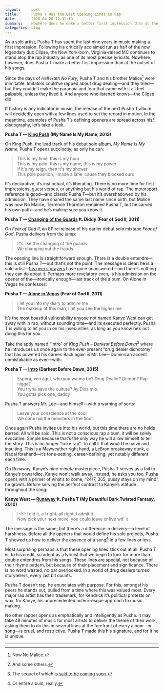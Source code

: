 ```yaml
---
layout:     post
title:      Pusha T Has the Best Opening Lines in Rap
date:       2018-04-20 12:31:19
summary:    Nowhere does he make a better first impression than at the outset of his songs.
categories: blog
---
```


As a solo artist, Pusha T has spent the last nine years in music making a first impression. Following his critically acclaimed run as half of the now legendary duo Clipse, the New York-born, Virginia-raised MC continues to stand atop the rap industry as one of its most precise lyricists. Nowhere, however, does Pusha T make a better first impression than at the outset of his songs. 

Since the days of _Hell Hath No Fury_, Pusha T and his brother Malice[^1] were inimitable. Imitators could’ve rapped about drug dealing&mdash;and they tried&mdash;but they couldn’t make the paranoia and fear that came with it all feel palpable, unless they lived it. And anyone who listened knows&mdash;the Clipse did. 

If history is any indicator in music, the release of the next Pusha T album will decidedly open with a few lines used to set the record in motion. In the meantime, examples of Pusha T’s defining openers are spread across his[^2] discography, let’s take a look. 

**Pusha T — [King Push](https://www.youtube.com/watch?v=YAFVu_A4OwQ) (My Name Is My Name, 2013)**

On King Push, the lead track of his debut solo album, _My Name Is My Name_, Pusha T opens succinctly, as only he can:

>   This is my time, this is my hour <br>
    This is my pain, this is my name, this is my power <br>
    If it's my reign, then it's my shower <br>
    This pole position, I made a lane 'cause they blocked ours

It’s declarative, it’s instinctual, it’s liberating. There is no more time for first impressions, guest verses, or anything but his world of rap. The motorsport reference is good&mdash;and classic Pusha T—but it’s overshadowed by his admission. They have shared the same last name since birth, but Malice was now No Malice, Terrence Thornton remained Pusha T, but he carved his own path&mdash;and he’s making sure you know it. 

**Pusha T — [Changing of the Guards](https://www.youtube.com/watch?v=dhsyc12msSM) ft. Diddy (Fear of God II, 2011)**

On _Fear of God II_, an EP re-release of his earlier debut solo mixtape _Fear of God_, Pusha delivers from the jump:

>   It's like the changing of the guards <br>
    We changing out the frauds

The opening line is straightforward enough. There is a double entendre—this is still Pusha T—but that's not the point. The message is clear: he is a solo artist&mdash;[his peer’s prayers](https://genius.com/176344) have gone unanswered&mdash;and there’s nothing they can do about it. Perhaps more revelatory even, is his admission on the opener of the—ironically enough—last track of the album. On Alone In Vegas he confesses: 

**Pusha T — [Alone in Vegas](https://www.youtube.com/watch?v=o011Uuqe_Q4) (Fear of God II, 2011)**

>   I let you into my diary to admire me <br>
    The makeup of this man, I let you see the higher me

It’s the most boastful vulnerability anyone not named Kanye West can get away with in rap, without sounding trite&mdash;and its executed perfectly. Pusha T is willing to let you in on his insecurities, as long as you know he’s not doing this for you. 

Take the aptly named “Intro” of _King Push – Darkest Before Dawn_[^3] where he introduces us once again to the ever-present “drug dealer dichotomy” that has powered his career. Back again is Mr. Lee—Dominican accent unmistakable as ever—with:

**Pusha T — [Intro](https://www.youtube.com/watch?v=JCuTxAZZv3A) (Darkest Before Dawn, 2015)**

>   Espera, ven aquí, who you wanna be? Drug Dealer? Demon? Rap nigga? <br>
    You tryna save the culture? Ay Dios mío. <br>
    You gotta pick one, daddy <br>

Pusha T answers Mr. Lee—and himself—with a warning of sorts:

>   Leave your conscience at the door <br>
    We done hid the monsters in the floor <br>

Once again Pusha invites us into his world, but this time there are no holds barred. All will be said. This is not a conscious rap album, it will be solely evocative. Simple because that’s the only way he will allow himself to tell the story. This is no longer “coke rap”. To call it that would be naive and insulting. This is a Mayweather right hand, a LeBron breakaway dunk, a Nadal forehand—it’s tone-setting, career-defining, yet notably different each time. 

On Runaway, Kanye’s _nine-minute_ masterpiece, Pusha T serves as a foil to Kanye’s cowardice. Kanye won’t walk away, instead, he asks you too. Pusha opens with a primer of what’s to come, “24/7, 365, pussy stays on my mind” he growls. Before serving the perfect contrast to Kanye’s attitude throughout the song:

**Kanye West — [Runaway](https://www.youtube.com/watch?v=6YpuRIgt6gc) ft. Pusha T (My Beautiful Dark Twisted Fantasy, 2010)**

>   I-I-I-I did it, all right, all right, I admit it <br>
    Now pick your next move, you could leave or live wit' it

The message is the same, but there’s a difference in delivery—a level of harshness. Before all the openers that would define his solo projects, Pusha T showed us how to deliver the essence of a song[^4] in a few lines or less.

Most surprising perhaps is that these opening lines stick out at all. Pusha T is, to his credit, so adept as a lyricist that we begin to look for more than double entendres from his songs. These lines are special, not because of their rhyme pattern, but because of their placement and significance. There is no word wasted, no bar overlooked. In a world of drug dealers turned storytellers, every last bit counts.

Pusha T doesn’t rap, he enunciates with purpose. For this, amongst his peers he stands out, pulled from a time where this was valued most. Every major rap artist has their trademark, for Kendrick it’s political protests on wax, for Kanye, his unprecedented auteur-esque approach to music making. 

No other rapper opens as emphatically and intelligently as Pusha. It may take 48 minutes of music for most artists to deliver the theme of their work, asking them to do this in several lines at the forefront of every album&mdash;or song&mdash;is cruel, and restrictive. Pusha T made this his signature, and for it he is unique.

---

[^1]: Now No Malice. 
[^2]: And some others.
[^3]: The sequel of which [is said to be coming soon](https://twitter.com/kanyewest/status/987069631696289792).
[^4]: Or entire album, really.
